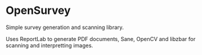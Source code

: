 OpenSurvey
==========


Simple survey generation and scanning library.


Uses ReportLab to generate PDF documents, Sane, OpenCV and libzbar for scanning and interpretting images.
